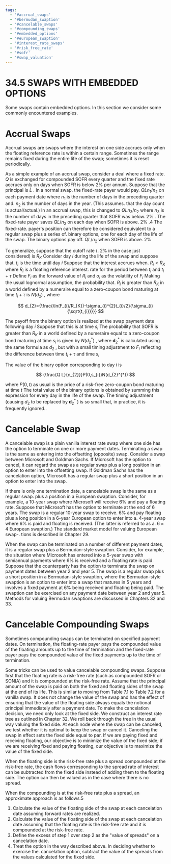 ```yaml
---
tags:
  - '#accrual_swaps'
  - '#bermudan_swaption'
  - '#cancelable_swaps'
  - '#compounding_swaps'
  - '#embedded_options'
  - '#european_swaption'
  - '#interest_rate_swaps'
  - '#risk_free_rate'
  - '#sofr'
  - '#swap_valuation'
---
```

# 34.5 SWAPS WITH EMBEDDED OPTIONS  

Some swaps contain embedded options. In this section we consider some commonly encountered examples.  

# Accrual Swaps  

Accrual swaps are swaps where the interest on one side accrues only when the floating reference rate is within a certain range. Sometimes the range remains fixed during the entire life of the swap; sometimes it is reset periodically.  

As a simple example of an accrual swap, consider a deal where a fixed rate. $Q$ is exchanged for compounded SOFR every quarter and the fixed rate accrues only on days when SOFR is below $2\%$ per annum. Suppose that the principal is $L$ . In a normal swap. the fixed-rate payer would pay. $Q L n_{1}/n_{2}$ on each payment date where $n_{1}$ is the number of days in the preceding quarter and. $n_{2}$ is the number of days in the year. (This assumes. that the day count is actual/actual.) In an accrual swap, this is changed to $Q L n_{3}/n_{2}$ where $n_{3}$ is the number of days in the preceding quarter that SOFR was below. $2\%$ . The fixed-rate payer saves $Q L/n_{2}$ on each day when SOFR is above. $2\%$ .4 The fixed-rate. payer's position can therefore be considered equivalent to a regular swap plus a series of. binary options, one for each day of the life of the swap. The binary options pay off. $Q L/n_{2}$ when SOFR is above. $2\%$  

To generalize, suppose that the cutoff rate (. $2\%$ in the case just considered) is $R_{K}$ Consider day $i$ during the life of the swap and suppose that. $t_{i}$ is the time until day $i$ Suppose that the interest accrues when. $R_{i}<R_{K}$ where $R_{i}$ is a floating reference interest. rate for the period between $t_{i}$ and $t_{i}+\tau$ Define $F_{i}$ as the forward value of $R_{i}$ and $\sigma_{i}$ as the volatility of $F_{i}$ Making the usual lognormal assumption, the probability that. $R_{i}$ is greater than $R_{K}$ in a world defined by a numeraire equal to a zero-coupon bond maturing at time $t_{i}+\tau$ is $N(d_{2})$ , where  

$$
d_{2}={\frac{\ln(F_{i}/R_{K})-\sigma_{i}^{2}t_{i}/2}{\sigma_{i}{\sqrt{t_{i}}}}}
$$  

The payoff from the binary option is realized at the swap payment date following day $i$ Suppose that this is at time $s_{i}$ The probability that SOFR is greater than $R_{K}$ in a world defined by a numeraire equal to a zero-coupon bond maturing at time $s_{i}$ is given by $N(d_{2}^{*})$ , where $\boldsymbol{d}_{2}^{*}$ is calculated using the same formula as $d_{2}$ , but with a small timing adjustment to $F_{i}$ reflecting the difference between time $t_{i}+\tau$ and time $s_{i}$  

The value of the binary option corresponding to day $i$ is  

$$
{\frac{Q L}{n_{2}}}P(0,s_{i})N(d_{2}^{*})
$$  

where $P(0,t)$ as usual is the price of a risk-free zero-coupon bond maturing at time $t$ The total value of the binary options is obtained by summing this expression for every day in the life of the swap. The timing adjustment (causing $d_{2}$ to be replaced by $\boldsymbol{d}_{2}^{*}$ ) is so small that, in practice, it is frequently ignored..  

# Cancelable Swap  

A cancelable swap is a plain vanilla interest rate swap where one side has the option to terminate on one or more payment dates. Terminating a swap is the same as entering into the offsetting (opposite) swap. Consider a swap between Microsoft and Goldman Sachs. If Microsoft has the option to cancel, it can regard the swap as a regular swap plus a long position in an option to enter into the offsetting swap. If Goldman Sachs has the cancelation option, Microsoft has a regular swap plus a short position in an option to enter into the swap.  

If there is only one termination date, a cancelable swap is the same as a regular swap. plus a position in a European swaption. Consider, for example, a 10-year swap where Microsoft will receive $6\%$ and pay a floating rate. Suppose that Microsoft has the option to terminate at the end of 6 years. The swap is a regular 10-year swap to receive. $6\%$ and pay floating plus a long position in a 6-year European option to enter into a. 4-year swap where $6\%$ is paid and floating is received. (The latter is referred to as a. $6\times4$ European swaption.) The standard market model for valuing European swap-. tions is described in Chapter 29.  

When the swap can be terminated on a number of different payment dates, it is a regular swap plus a Bermudan-style swaption. Consider, for example, the situation where Microsoft has entered into a 5-year swap with semiannual payments where $6\%$ is received and a floating rate is paid. Suppose that the counterparty has the option to terminate the swap on payment dates between year 2 and year 5. The swap is a regular swap plus a short position in a Bermudan-style swaption, where the Bermudan-style swaption is an option to enter into a swap that matures in 5 years and involves a fixed payment at $6\%$ being received and floating being paid. The swaption can be exercised on any payment date between year 2 and year 5. Methods for valuing Bermudan swaptions are discussed in Chapters 32 and 33.  

# Cancelable Compounding Swaps  

Sometimes compounding swaps can be terminated on specified payment dates. On termination, the floating-rate payer pays the compounded value of the floating amounts up to the time of termination and the fixed-rate payer pays the compounded value of the fixed payments up to the time of termination.  

Some tricks can be used to value cancelable compounding swaps. Suppose first that the floating rate is a risk-free rate (such as compounded SOFR or SONIA) and it is compounded at the risk-free rate. Assume that the principal amount of the swap is paid on both the fixed and floating sides of the swap at the end of its life. This is similar to moving from Table 7.1 to Table 7.2 for a vanilla swap. It does not change the value of the swap and has the effect of ensuring that the value of the floating side always equals the notional principal immediately after a payment date. To make the cancelation decision, we need only look at the fixed side. We construct an interest rate tree as outlined in Chapter 32. We roll back through the tree in the usual way valuing the fixed side. At each node where the swap can be canceled, we test whether it is optimal to keep the swap or cancel it. Canceling the swap in effect sets the fixed side equal to par. If we are paying fixed and receiving floating, our objective is to minimize the value of the fixed side; if we are receiving fixed and paying floating, our objective is to maximize the value of the fixed side.  

When the floating side is the risk-free rate plus a spread compounded at the risk-free rate, the cash flows corresponding to the spread rate of interest can be subtracted from the fixed side instead of adding them to the floating side. The option can then be valued as in the case where there is no spread.  

When the compounding is at the risk-free rate plus a spread, an approximate approach is as follows:5  

1. Calculate the value of the floating side of the swap at each cancelation date assuming forward rates are realized.   
2. Calculate the value of the floating side of the swap at each cancelation date assuming that the floating rate is the risk-free rate and it is compounded at the risk-free rate.   
3. Define the excess of step 1 over step 2 as the "value of spreads" on a cancelation date.   
4. Treat the option in the way described above. In deciding whether to exercise the. cancelation option, subtract the value of the spreads from the values calculated for the fixed side.  
